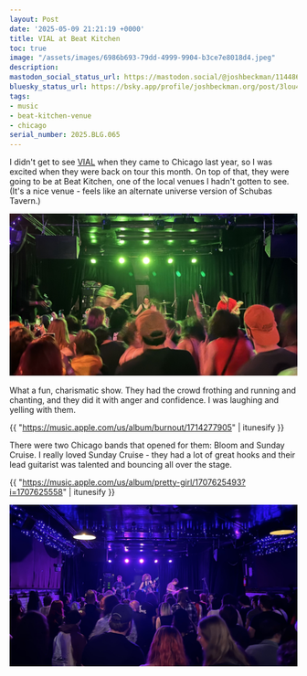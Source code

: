 ```yaml
---
layout: Post
date: '2025-05-09 21:21:19 +0000'
title: VIAL at Beat Kitchen
toc: true
image: "/assets/images/6986b693-79dd-4999-9904-b3ce7e8018d4.jpeg"
description:
mastodon_social_status_url: https://mastodon.social/@joshbeckman/114486155473462677
bluesky_status_url: https://bsky.app/profile/joshbeckman.org/post/3lou463z7kf2o
tags:
- music
- beat-kitchen-venue
- chicago
serial_number: 2025.BLG.065
---
```

I didn't get to see [VIAL](https://www.vialband.com/) when they came to Chicago last year, so I was excited  when they were back on tour this month. On top of that, they were going to be at Beat Kitchen, one of the local venues I hadn't gotten to see. (It's a nice venue - feels like an alternate universe version of Schubas Tavern.)

![VIAL](/assets/images/6986b693-79dd-4999-9904-b3ce7e8018d4.jpeg)

What a fun, charismatic show. They had the crowd frothing and running and chanting, and they did it with anger and confidence. I was laughing and yelling with them.

{{ "https://music.apple.com/us/album/burnout/1714277905" | itunesify }}

There were two Chicago bands that opened for them: Bloom and Sunday Cruise. I really loved Sunday Cruise - they had a lot of great hooks and their lead guitarist was talented and bouncing all over the stage.

{{ "https://music.apple.com/us/album/pretty-girl/1707625493?i=1707625558" | itunesify }}

![Sunday Cruise](/assets/images/819e4fb8-65b3-42b1-98ba-27609585833f.jpeg)

